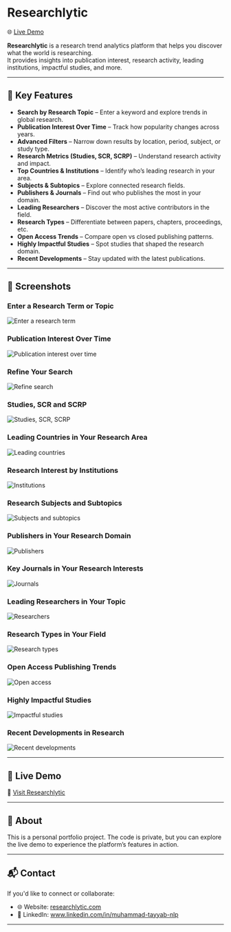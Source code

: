 # Researchlytic

🌐 [Live Demo](https://researchlytic.com/research-trends/)

**Researchlytic** is a research trend analytics platform that helps you discover what the world is researching.  
It provides insights into publication interest, research activity, leading institutions, impactful studies, and more.

---

## 🔎 Key Features

- **Search by Research Topic** – Enter a keyword and explore trends in global research.
- **Publication Interest Over Time** – Track how popularity changes across years.
- **Advanced Filters** – Narrow down results by location, period, subject, or study type.
- **Research Metrics (Studies, SCR, SCRP)** – Understand research activity and impact.
- **Top Countries & Institutions** – Identify who’s leading research in your area.
- **Subjects & Subtopics** – Explore connected research fields.
- **Publishers & Journals** – Find out who publishes the most in your domain.
- **Leading Researchers** – Discover the most active contributors in the field.
- **Research Types** – Differentiate between papers, chapters, proceedings, etc.
- **Open Access Trends** – Compare open vs closed publishing patterns.
- **Highly Impactful Studies** – Spot studies that shaped the research domain.
- **Recent Developments** – Stay updated with the latest publications.

---

## 📸 Screenshots

### Enter a Research Term or Topic
![Enter a research term](screenshots/enter-term.png)

### Publication Interest Over Time
![Publication interest over time](screenshots/publication-trends.webp)

### Refine Your Search
![Refine search](screenshots/refine-search.webp)

### Studies, SCR and SCRP
![Studies, SCR, SCRP](screenshots/studies-scr-scrp.webp)

### Leading Countries in Your Research Area
![Leading countries](screenshots/leading-countries.webp)

### Research Interest by Institutions
![Institutions](screenshots/institutions.webp)

### Research Subjects and Subtopics
![Subjects and subtopics](screenshots/subjects-subtopics.webp)

### Publishers in Your Research Domain
![Publishers](screenshots/publishers.webp)

### Key Journals in Your Research Interests
![Journals](screenshots/key-journals.webp)

### Leading Researchers in Your Topic
![Researchers](screenshots/researchers.webp)

### Research Types in Your Field
![Research types](screenshots/research-types.webp)

### Open Access Publishing Trends
![Open access](screenshots/open-access.webp)

### Highly Impactful Studies
![Impactful studies](screenshots/highly-impactful.webp)

### Recent Developments in Research
![Recent developments](screenshots/recent-developments.webp)

---

## 🚀 Live Demo

🔗 [Visit Researchlytic](https://researchlytic.com/research-trends/)

---

## 📌 About

This is a personal portfolio project. The code is private, but you can explore the live demo to experience the platform’s features in action.  

---

## 📬 Contact

If you'd like to connect or collaborate:  
- 🌐 Website: [researchlytic.com](https://researchlytic.com)  
- 💼 LinkedIn: www.linkedin.com/in/muhammad-tayyab-nlp

---
